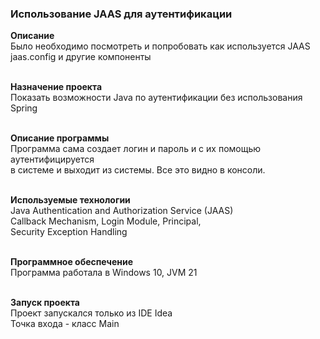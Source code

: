 <h3>Использование JAAS для аутентификации</h3>

<b> Описание </b><br>
Было необходимо посмотреть и попробовать как используется JAAS<br> 
jaas.config и другие компоненты<br><br>

<b> Назначение проекта </b><br>
Показать возможности Java по аутентификации без использования Spring<br><br>


<b> Описание программы </b><br>
Программа сама создает логин и пароль и с их помощью аутентифицируется<br>
в системе и выходит из системы. Все это видно в консоли. <br><br>

<b> Используемые технологии </b><br>
Java Authentication and Authorization Service (JAAS) <br>
Callback Mechanism, Login Module, Principal, <br>
Security Exception Handling <br><br>

<b> Программное обеспечение </b><br>
Программа работала в Windows 10, JVM 21 <br><br>

<b> Запуск проекта </b><br>
Проект запускался только из IDE Idea <br>
Точка входа - класс Main
